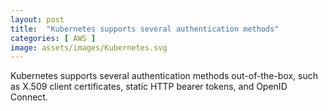 ```yaml
---
layout: post
title:  "Kubernetes supports several authentication methods"
categories: [ AWS ]
image: assets/images/Kubernetes.svg
---
```

Kubernetes supports several authentication methods out-of-the-box, such as X.509 client certificates, static HTTP bearer tokens, and OpenID Connect.